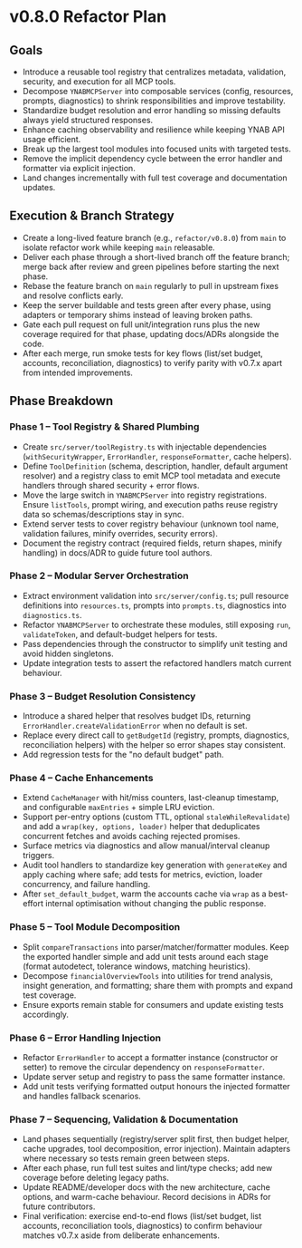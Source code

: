 # v0.8.0 Refactor Plan

## Goals
- Introduce a reusable tool registry that centralizes metadata, validation, security, and execution for all MCP tools.
- Decompose `YNABMCPServer` into composable services (config, resources, prompts, diagnostics) to shrink responsibilities and improve testability.
- Standardize budget resolution and error handling so missing defaults always yield structured responses.
- Enhance caching observability and resilience while keeping YNAB API usage efficient.
- Break up the largest tool modules into focused units with targeted tests.
- Remove the implicit dependency cycle between the error handler and formatter via explicit injection.
- Land changes incrementally with full test coverage and documentation updates.

## Execution & Branch Strategy
- Create a long-lived feature branch (e.g., `refactor/v0.8.0`) from `main` to isolate refactor work while keeping `main` releasable.
- Deliver each phase through a short-lived branch off the feature branch; merge back after review and green pipelines before starting the next phase.
- Rebase the feature branch on `main` regularly to pull in upstream fixes and resolve conflicts early.
- Keep the server buildable and tests green after every phase, using adapters or temporary shims instead of leaving broken paths.
- Gate each pull request on full unit/integration runs plus the new coverage required for that phase, updating docs/ADRs alongside the code.
- After each merge, run smoke tests for key flows (list/set budget, accounts, reconciliation, diagnostics) to verify parity with v0.7.x apart from intended improvements.

## Phase Breakdown

### Phase 1 – Tool Registry & Shared Plumbing
- Create `src/server/toolRegistry.ts` with injectable dependencies (`withSecurityWrapper`, `ErrorHandler`, `responseFormatter`, cache helpers).
- Define `ToolDefinition` (schema, description, handler, default argument resolver) and a registry class to emit MCP tool metadata and execute handlers through shared security + error flows.
- Move the large switch in `YNABMCPServer` into registry registrations. Ensure `listTools`, prompt wiring, and execution paths reuse registry data so schemas/descriptions stay in sync.
- Extend server tests to cover registry behaviour (unknown tool name, validation failures, minify overrides, security errors).
- Document the registry contract (required fields, return shapes, minify handling) in docs/ADR to guide future tool authors.

### Phase 2 – Modular Server Orchestration
- Extract environment validation into `src/server/config.ts`; pull resource definitions into `resources.ts`, prompts into `prompts.ts`, diagnostics into `diagnostics.ts`.
- Refactor `YNABMCPServer` to orchestrate these modules, still exposing `run`, `validateToken`, and default-budget helpers for tests.
- Pass dependencies through the constructor to simplify unit testing and avoid hidden singletons.
- Update integration tests to assert the refactored handlers match current behaviour.

### Phase 3 – Budget Resolution Consistency
- Introduce a shared helper that resolves budget IDs, returning `ErrorHandler.createValidationError` when no default is set.
- Replace every direct call to `getBudgetId` (registry, prompts, diagnostics, reconciliation helpers) with the helper so error shapes stay consistent.
- Add regression tests for the "no default budget" path.

### Phase 4 – Cache Enhancements
- Extend `CacheManager` with hit/miss counters, last-cleanup timestamp, and configurable `maxEntries` + simple LRU eviction.
- Support per-entry options (custom TTL, optional `staleWhileRevalidate`) and add a `wrap(key, options, loader)` helper that deduplicates concurrent fetches and avoids caching rejected promises.
- Surface metrics via diagnostics and allow manual/interval cleanup triggers.
- Audit tool handlers to standardize key generation with `generateKey` and apply caching where safe; add tests for metrics, eviction, loader concurrency, and failure handling.
- After `set_default_budget`, warm the accounts cache via `wrap` as a best-effort internal optimisation without changing the public response.

### Phase 5 – Tool Module Decomposition
- Split `compareTransactions` into parser/matcher/formatter modules. Keep the exported handler simple and add unit tests around each stage (format autodetect, tolerance windows, matching heuristics).
- Decompose `financialOverviewTools` into utilities for trend analysis, insight generation, and formatting; share them with prompts and expand test coverage.
- Ensure exports remain stable for consumers and update existing tests accordingly.

### Phase 6 – Error Handling Injection
- Refactor `ErrorHandler` to accept a formatter instance (constructor or setter) to remove the circular dependency on `responseFormatter`.
- Update server setup and registry to pass the same formatter instance.
- Add unit tests verifying formatted output honours the injected formatter and handles fallback scenarios.

### Phase 7 – Sequencing, Validation & Documentation
- Land phases sequentially (registry/server split first, then budget helper, cache upgrades, tool decomposition, error injection). Maintain adapters where necessary so tests remain green between steps.
- After each phase, run full test suites and lint/type checks; add new coverage before deleting legacy paths.
- Update README/developer docs with the new architecture, cache options, and warm-cache behaviour. Record decisions in ADRs for future contributors.
- Final verification: exercise end-to-end flows (list/set budget, list accounts, reconciliation tools, diagnostics) to confirm behaviour matches v0.7.x aside from deliberate enhancements.

